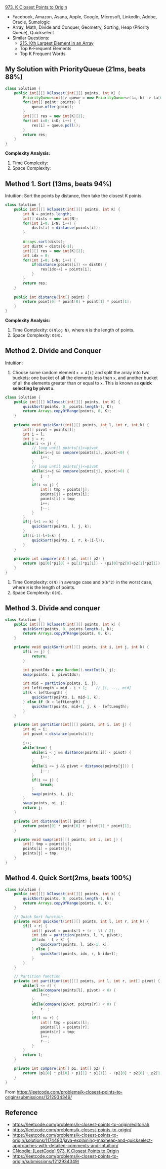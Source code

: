 [973. K Closest Points to Origin](https://leetcode.com/problems/k-closest-points-to-origin/)  

* Facebook, Amazon, Asana, Apple, Google, Microsoft, LinkedIn, Adobe, Oracle, Sumologic
* Array, Math, Divide and Conquer, Geometry, Sorting, Heap (Priority Queue), Quickselect
* Similar Questions:
    * [215. Kth Largest Element in an Array](https://leetcode.com/problems/kth-largest-element-in-an-array/)
    * Top K-Frequent Elements
    * Top K Frequent Words
    

## My Solution with PriorityQueue (21ms, beats 88%)
```java
class Solution {
    public int[][] kClosest(int[][] points, int K) {
        PriorityQueue<int[]> queue = new PriorityQueue<>((a, b) -> (a[0]*a[0]+a[1]*a[1] - b[0]*b[0]-b[1]*b[1]));
        for(int[] point: points) {
            queue.offer(point);
        }
        int[][] res = new int[K][2];
        for(int i=0; i<K; i++) {
            res[i] = queue.poll();
        }
        return res;
    }
}
```
**Complexity Analysis:**
1. Time Complexity:
2. Space Complexity: 


## Method 1. Sort (13ms, beats 94%)
Intuition: Sort the points by distance, then take the closest K points.
```java
class Solution {
    public int[][] kClosest(int[][] points, int K) {
        int N = points.length;
        int[] dists = new int[N];
        for(int i=0; i<N; i++) {
            dists[i] = distance(points[i]);
        }
        
        Arrays.sort(dists);
        int distK = dists[K-1];
        int[][] res = new int[K][2];
        int idx = 0;
        for(int i=0; i<N; i++) {
            if(distance(points[i]) <= distK) {
                res[idx++] = points[i];
            }
        }
        return res;
    }
    
    public int distance(int[] point) {
        return point[0] * point[0] + point[1] * point[1];
    }
}
```
**Complexity Analysis:**
1. Time Complexity: `O(Nlog N)`, where `N` is the length of points.
2. Space Complexity: `O(N)`.


## Method 2. Divide and Conquer
Intuition:
1. Choose some random element `x = A[i]` and split the array into two buckets: one bucket of all the elements less than `x`,
and another bucket of all the elements greater than or equal to `x`. This is known as **quick selecting by pivot `x`**.
```java
class Solution {
    public int[][] kClosest(int[][] points, int K) {
        quickSort(points, 0, points.length-1, K);
        return Arrays.copyOfRange(points, 0, K);
    }
    
    private void quickSort(int[][] points, int l, int r, int k) {
        int[] pivot = points[l];
        int i = l;
        int j = r;
        while(i <= j) {
            // loop until points[i]>=pivot
            while(i<=j && compare(points[i], pivot)<0) {
                i++;
            }
            // loop until points[j]<=pivot
            while(i<=j && compare(points[j], pivot)>0) {
                j--;
            }
            if(i <= j) {
                int[] tmp = points[j];
                points[j] = points[i];
                points[i] = tmp;
                i++;
                j--;
            }
        }
        if(j-l+1 >= k) {
            quickSort(points, l, j, k);
        }
        if((i-1)-l+1<k) {
            quickSort(points, i, r, k-(i-l));
        }
    }
    
    private int compare(int[] p1, int[] p2) {
        return (p1[0]*p1[0] + p1[1]*p1[1]) - (p2[0]*p2[0]+p2[1]*p2[1]);
    }
}
```
1. Time Complexity: `O(N)` in average case and `O(N^2)` in the worst case, where `N` is the length of points.
2. Space Complexity: `O(N)`. 


## Method 3. Divide and conquer
```Java
class Solution {
    public int[][] kClosest(int[][] points, int k) {
        quickSort(points, 0, points.length-1, k);
        return Arrays.copyOfRange(points, 0, k);
    }

    private void quickSort(int[][] points, int i, int j, int k) {
        if(i >= j) {
            return;
        }

        int pivotIdx = new Random().nextInt(i, j);
        swap(points, i, pivotIdx);

        int mid = partition(points, i, j);
        int leftLength = mid - i + 1;    // [i, ..., mid]
        if(k < leftLength) {
            quickSort(points, i, mid-1, k);
        } else if (k > leftLength) {
            quickSort(points, mid+1, j, k - leftLength);
        }
    }

    private int partition(int[][] points, int i, int j) {
        int oi = i;
        int pivot = distance(points[i]);
        
        i++;
        while(true) {
            while(i < j && distance(points[i]) < pivot) {
                i++;
            }
            while(i <= j && pivot < distance(points[j])) {
                j--;
            }
            if(i >= j) {
                break;
            }
            swap(points, i, j);
        }
        swap(points, oi, j);
        return j;
    }

    private int distance(int[] point) {
        return point[0] * point[0] + point[1] * point[1];
    }

    private void swap(int[][] points, int i, int j) {
        int[] tmp = points[i];
        points[i] = points[j];
        points[j] = tmp;
    }
}
```


## Method 4. Quick Sort(2ms, beats 100%)
```java
class Solution {
    public int[][] kClosest(int[][] points, int k) {
        quickSort(points, 0, points.length-1, k);
        return Arrays.copyOfRange(points, 0, k);
    }

    // Quick Sort function
    private void quickSort(int[][] points, int l, int r, int k) {
        if(l < r) {
            int[] pivot = points[l + (r - l) / 2];
            int idx = partition(points, l, r, pivot);
            if(idx - l > k) {
                quickSort(points, l, idx-1, k);
            } else {
                quickSort(points, idx, r, k-idx+l);
            }
        }
    }

    // Partition function
    private int partition(int[][] points, int l, int r, int[] pivot) {
        while(l <= r) {
            while(compare(points[l], pivot) < 0) {
                l++;
            }
            while(compare(pivot, points[r]) < 0) {
                r--;
            }
            if(l <= r) {
                int[] tmp = points[l];
                points[l] = points[r];
                points[r] = tmp;
                l++;
                r--;
            }
        }
        return l;
    }

    private int compare(int[] p1, int[] p2) {
        return (p1[0] * p1[0] + p1[1] * p1[1]) - (p2[0] * p2[0] + p2[1] * p2[1]);
    }
}
```
From https://leetcode.com/problems/k-closest-points-to-origin/submissions/1212934349/


## Reference
* https://leetcode.com/problems/k-closest-points-to-origin/editorial/
* https://leetcode.com/problems/k-closest-points-to-origin/
* https://leetcode.com/problems/k-closest-points-to-origin/solutions/1174480/java-explaining-maxheap-and-quickselect-approaches-with-detailed-comments-and-intuition/
* [CNoodle: [LeetCode] 973. K Closest Points to Origin](https://www.cnblogs.com/cnoodle/p/12485469.html)
* https://leetcode.com/problems/k-closest-points-to-origin/submissions/1212934349/